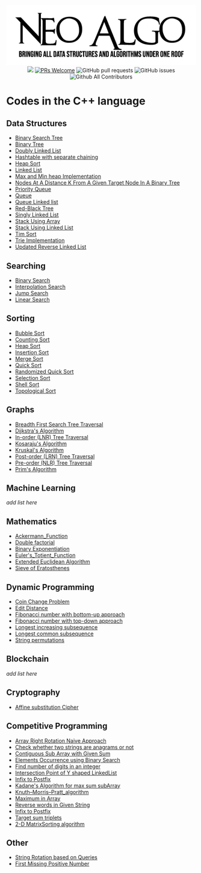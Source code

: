 <p align="center">
    <img src="../img/neo_algo.png"><br>
    <img src="https://img.shields.io/github/license/tesseractcoding/neoalgo?style=flat">
    <a href="http://makeapullrequest.com" target="_blank"><img src="https://img.shields.io/badge/PRs-welcome-brightgreen.svg?style=flat" alt="PRs Welcome"></a>
    <img alt="GitHub pull requests" src="https://img.shields.io/github/issues-pr/tesseractcoding/neoalgo">
    <img alt="GitHub issues" src="https://img.shields.io/github/issues/tesseractcoding/neoalgo">
    <img alt="Github All Contributors" src="https://img.shields.io/github/all-contributors/tesseractcoding/neoalgo">
</p>

# Codes in the C++ language

## Data Structures

- [Binary Search Tree](ds/BinarySearchTree.cpp)
- [Binary Tree](ds/BinaryTree.cpp)
- [Doubly Linked List](ds/DoublyLinkedList.cpp)
- [Hashtable with separate chaining](ds/Hashing_with_chaining.cpp)
- [Heap Sort](ds/heap_sort.cpp)
- [Linked List](ds/LinkedList.cpp)
- [Max and Min heap Implementation](ds/max_min_heap.cpp)
- [Nodes At A Distance K From A Given Target Node In A Binary Tree](ds\K_Distance_Nodes_Binary_Tree.cpp)
- [Priority Queue](ds/Priority_Queue.cpp)
- [Queue](ds/Queue.cpp)
- [Queue Linked list](ds/QueueLinkedList.cpp)
- [Red-Black Tree](ds/RED-BLACK-TREE.cpp)
- [Singly Linked List](ds/singly_linked_list.cpp)
- [Stack Using Array](ds/Stack_using_Array.cpp)
- [Stack Using Linked List](ds/Stack_using_LinkedList.cpp)
- [Tim Sort](ds/Tim_Sort.cpp)
- [Trie Implementation](ds/Trie_implementation.cpp)
- [Updated Reverse Linked List](ds/Reverse_linked_list.cpp)

## Searching

- [Binary Search](search/Binary_Search.cpp)
- [Interpolation Search](search/Interpolation_Search.cpp)
- [Jump Search](search/Jump_Search.cpp)
- [Linear Search](search/Linear_Search.cpp)

## Sorting

- [Bubble Sort](sort/Bubble_Sort.cpp)
- [Counting Sort](sort/countsort.cpp)
- [Heap Sort](sort/HeapSort.cpp)
- [Insertion Sort](sort/insertion.cpp)
- [Merge Sort](sort/Merge_Sort.cpp)
- [Quick Sort](sort/Quick_Sort.cpp)
- [Randomized Quick Sort](sort/Randomized_Quick_Sort.cpp)
- [Selection Sort](sort/selection_sort.cpp)
- [Shell Sort](sort/ShellSort.cpp)
- [Topological Sort](sort/Topological_Sorting_DFS.cpp)

## Graphs

- [Breadth First Search Tree Traversal](graphs/bfs.cpp)
- [Dijkstra's Algorithm](graphs/Dijkstra_algorithm.cpp)
- [In-order (LNR) Tree Traversal](graphs/inorder-traversal.cpp)
- [Kosaraju's Algorithm](graphs/Kosaraju_Algorithm.cpp)
- [Kruskal's Algorithm](graphs/kruskal_Algorithm.cpp)
- [Post-order (LRN) Tree Traversal](graphs/Postorder_Traversal.cpp)
- [Pre-order (NLR) Tree Traversal](/graphs/Preorder_Traversal.cpp)
- [Prim's Algorithm](graphs/Prim_Algorithm.cpp)

## Machine Learning

_add list here_

## Mathematics

- [Ackermann_Function](math/Ackermann_function.cpp)
- [Double factorial](math/double_factorial.cpp)
- [Binary Exponentiation](math/Binary_Exponentiation.cpp)
- [Euler's_Totient_Function](math/Euler's_Totient_function.cpp)
- [Extended Euclidean Algorithm](math/Extended_Euclidean_Algorithm.cpp)
- [Sieve of Eratosthenes](math/Sieve_of_Eratosthenes.cpp)


## Dynamic Programming

- [Coin Change Problem](dp/Coin_Change_Problem.cpp)
- [Edit Distance](dp/edit_distance.cpp)
- [Fibonacci number with bottom-up approach](dp/fibonacci_bottom_up.cpp)
- [Fibonacci number with top-down approach](dp/fibonacci_top_down.cpp)
- [Longest increasing subsequence](dp/longest_increasing_subsequence.cpp)
- [Longest common subsequence](dp/longest_common_subsequence.cpp)
- [String permutations](dp/string_permutations.cpp)


## Blockchain

_add list here_

## Cryptography

- [Affine substitution Cipher](cryptography/Affine_substitution_Cipher.cpp)

## Competitive Programming

- [Array Right Rotation Naive Approach](cp/Array_Right_Rotate.cpp)
- [Check whether two strings are anagrams or not](cp/check_anagrams.cpp)
- [Contiguous Sub Array with Given Sum](cp/SubArrayWithGivenSum.cpp)
- [Elements Occurrence using Binary Search](cp/ElementsOccurrence_BinarySearch.cpp)
- [Find number of digits in an integer](cp/find_no_of_digits_in_int.cpp)
- [Intersection Point of Y shaped LinkedList](cp/Intersection_Point_of_Y_shaped_LinkedList.cpp)
- [Infix to Postfix](C-Plus-Plus/cp/infix_to_postfix.cpp)
- [Kadane's Algorithm for max sum subArray](cp/Kadane_Alogorithm.cpp)
- [Knuth–Morris–Pratt_algorithm](cp/Knuth–Morris–Pratt.cpp)
- [Maximum in Array](cp/Maximum_In_Array.cpp)
- [Reverse words in Given String](cp/Reverse_Words_in_String.cpp)
- [Infix to Postfix](cp/infix_to_postfix.cpp)
- [Target sum triplets](cp/target_sum_triplets.cpp)
- [2-D MatrixSorting algorithm](cp/2-D_MatrixSorting.cpp)

## Other

- [String Rotation based on Queries](other/string_rotation.cpp)
- [First Missing Positive Number](other/First_Missing_Positive_Number.cpp)

